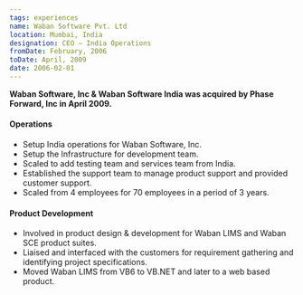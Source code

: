 ```yaml
---
tags: experiences
name: Waban Software Pvt. Ltd
location: Mumbai, India
designation: CEO – India Operations
fromDate: February, 2006
toDate: April, 2009
date: 2006-02-01
---
```


__Waban Software, Inc & Waban Software India was acquired by Phase Forward, Inc in April 2009.__

#### Operations

* Setup India operations for Waban Software, Inc.
* Setup the Infrastructure for development team.
* Scaled to add testing team and services team from India.
* Established the support team to manage product support and provided customer support.
* Scaled from 4 employees for 70 employees in a period of 3 years.

#### Product Development

* Involved in product design & development for Waban LIMS and Waban SCE product suites.
* Liaised and interfaced with the customers for requirement gathering and identifying project specifications.
* Moved Waban LIMS from VB6 to VB.NET and later to a web based product.